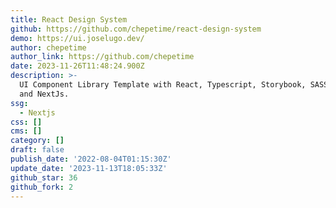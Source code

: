 ```yaml
---
title: React Design System
github: https://github.com/chepetime/react-design-system
demo: https://ui.joselugo.dev/
author: chepetime
author_link: https://github.com/chepetime
date: 2023-11-26T11:48:24.900Z
description: >-
  UI Component Library Template with React, Typescript, Storybook, SASS, Rollup
  and NextJs.
ssg:
  - Nextjs
css: []
cms: []
category: []
draft: false
publish_date: '2022-08-04T01:15:30Z'
update_date: '2023-11-13T18:05:33Z'
github_star: 36
github_fork: 2
---
```

